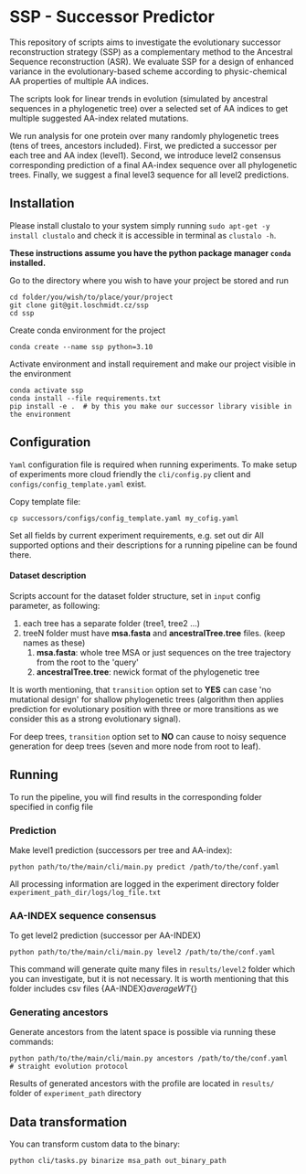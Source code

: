 # SSP - Successor Predictor

This repository of scripts aims to investigate the evolutionary successor reconstruction strategy (SSP)
as a complementary method to the Ancestral Sequence reconstruction (ASR). We evaluate SSP for a design of enhanced 
variance in the evolutionary-based scheme according to physic-chemical AA properties of multiple AA indices. 

The scripts look for linear trends in evolution (simulated by ancestral sequences in a phylogenetic tree) 
over a selected set of AA indices to get multiple suggested AA-index related mutations. 

We run analysis for one protein over many randomly phylogenetic trees (tens of trees, ancestors included). 
First, we predicted a successor per each tree and AA index (level1).
Second, we introduce level2 consensus corresponding prediction of a final AA-index sequence over all phylogenetic trees.
Finally, we suggest a final level3 sequence for all level2 predictions.

## Installation

Please install clustalo to your system simply running `sudo apt-get -y install clustalo` and check it is accessible in terminal 
as `clustalo -h`.

**These instructions assume you have the python package manager `conda` installed.**

Go to the directory where you wish to have your project be stored and run
```
cd folder/you/wish/to/place/your/project
git clone git@git.loschmidt.cz/ssp
cd ssp
```
Create conda environment for the project
```
conda create --name ssp python=3.10
```
Activate environment and install requirement and make our project visible in the environment
```
conda activate ssp
conda install --file requirements.txt
pip install -e .  # by this you make our successor library visible in the environment
```
## Configuration
`Yaml` configuration file is required when running experiments. To make setup of experiments more 
cloud friendly the `cli/config.py` client and `configs/config_template.yaml` exist.

Copy template file:
```
cp successors/configs/config_template.yaml my_cofig.yaml
```
Set all fields by current experiment requirements, e.g. set out dir
All supported options and their descriptions for a running pipeline can be found there.

#### Dataset description
Scripts account for the dataset folder structure, set in `input` config parameter, as following:
1. each tree has a separate folder (tree1, tree2 ...) 
2. treeN folder must have **msa.fasta** and **ancestralTree.tree** files. (keep names as these)
   1. **msa.fasta**: whole tree MSA or just sequences on the tree trajectory from the root to the 'query'
   2. **ancestralTree.tree**: newick format of the phylogenetic tree

It is worth mentioning, that `transition` option set to **YES** can case 'no mutational design' 
for shallow phylogenetic trees (algorithm then applies prediction for evolutionary position with three or more 
transitions as we consider this as a strong evolutionary signal). 

For deep trees, `transition` option set to **NO** can cause to noisy sequence generation for deep trees (seven and more node from root to leaf).

## Running

To run the pipeline, you will find results in the corresponding folder specified in config file

### Prediction
Make level1 prediction (successors per tree and AA-index):
```
python path/to/the/main/cli/main.py predict /path/to/the/conf.yaml
```
All processing information are logged in the experiment directory folder  `experiment_path_dir/logs/log_file.txt`

### AA-INDEX sequence consensus
To get level2 prediction (successor per AA-INDEX)
```
python path/to/the/main/cli/main.py level2 /path/to/the/conf.yaml
```
This command will generate quite many files in `results/level2` folder which you can investigate, 
but it is not necessary. It is worth mentioning that this folder includes csv files {AA-INDEX}_averageWT_{}

### Generating ancestors
Generate ancestors from the latent space is possible via running these commands:
```
python path/to/the/main/cli/main.py ancestors /path/to/the/conf.yaml   # straight evolution protocol
```
Results of generated ancestors with the profile are located in `results/` folder of `experiment_path` directory

## Data transformation

You can transform custom data to the binary:

```
python cli/tasks.py binarize msa_path out_binary_path
```